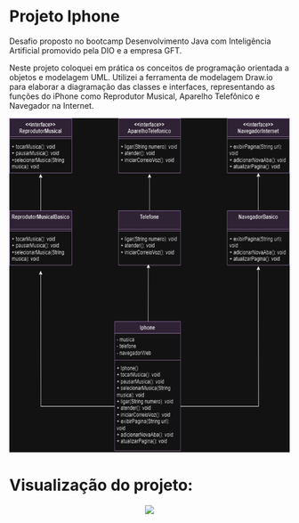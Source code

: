 # Projeto Iphone
Desafio proposto no bootcamp Desenvolvimento Java com Inteligência Artificial promovido pela DIO e a empresa GFT. 

Neste projeto coloquei em prática os conceitos de programação orientada a objetos e modelagem UML. Utilizei a ferramenta de modelagem Draw.io para elaborar a diagramação das classes e interfaces, representando as funções do iPhone como Reprodutor Musical, Aparelho Telefônico e Navegador na Internet. 

<div align="center">
<img style="height:600px; width:auto;" 
  src="src/Image/DiagramaIphone.drawio.png">
</div>

# Visualização do projeto:

<div align="center">
<img style="height:600px; width:auto;" 
  src="src/Image/">
</div>
